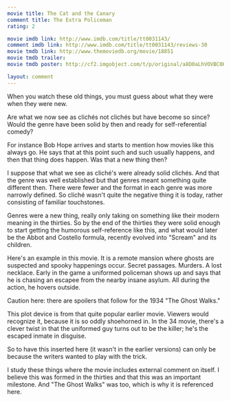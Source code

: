 ```yaml
---
movie title: The Cat and the Canary
comment title: The Extra Policeman
rating: 2

movie imdb link: http://www.imdb.com/title/tt0031143/
comment imdb link: http://www.imdb.com/title/tt0031143/reviews-30
movie tmdb link: http://www.themoviedb.org/movie/18851
movie tmdb trailer: 
movie tmdb poster: http://cf2.imgobject.com/t/p/original/a8D0aLhVOVBC0KW1GNEyzg6Qbes.jpg

layout: comment
---
```


When you watch these old things, you must guess about what they were when they were new.

Are what we now see as clichés not clichés but have become so since? Would the genre have been solid by then and ready for self-referential comedy? 

For instance Bob Hope arrives and starts to mention how movies like this always go. He says that at this point such and such usually happens, and then that thing does happen. Was that a new thing then?

I suppose that what we see as cliché's were already solid clichés. And that the genre was well established but that genres meant something quite different then. There were fewer and the format in each genre was more narrowly defined. So cliché wasn't quite the negative thing it is today, rather consisting of familiar touchstones. 

Genres were a new thing, really only taking on something like their modern meaning in the thirties. So by the end of the thirties they were solid enough to start getting the humorous self-reference like this, and what would later be the Abbot and Costello formula, recently evolved into "Scream" and its children.

Here's an example in this movie. It is a remote mansion where ghosts are suspected and spooky happenings occur. Secret passages. Murders. A lost necklace. Early in the game a uniformed policeman shows up and says that he is chasing an escapee from the nearby insane asylum. All during the action, he hovers outside.

Caution here: there are spoilers that follow for the 1934 "The Ghost Walks."

This plot device is from that quite popular earlier movie. Viewers would recognize it, because it is so oddly shoehorned in. In the 34 movie, there's a clever twist in that the uniformed guy turns out to be the killer; he's the escaped inmate in disguise. 

So to have this inserted here (it wasn't in the earlier versions) can only be because the writers wanted to play with the trick. 

I study these things where the movie includes external comment on itself. I believe this was formed in the thirties and that this was an important milestone. And "The Ghost Walks" was too, which is why it is referenced here.